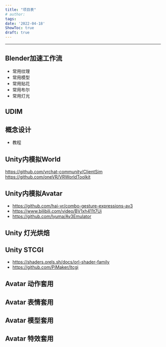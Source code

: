 ```yaml
---
title: "项目表"
# author: 
tags:
date: '2022-04-18'
ShowToc: true
draft: true
---
```


<!--more-->

---
## Blender加速工作流
- 常用纹理
- 常用模型
- 常用贴花
- 常用布尔
- 常用灯光

## UDIM

## 概念设计
- 教程


## Unity内模拟World
https://github.com/vrchat-community/ClientSim
https://github.com/oneVR/VRWorldToolkit

## Unity内模拟Avatar
- https://github.com/hai-vr/combo-gesture-expressions-av3
- https://www.bilibili.com/video/BV1xh411t7Ui
- https://github.com/lyuma/Av3Emulator

## Unity 灯光烘焙

## Unity STCGI
- https://shaders.orels.sh/docs/orl-shader-family
- https://github.com/PiMaker/ltcgi


## Avatar 动作套用

## Avatar 表情套用

## Avatar 模型套用

## Avatar 特效套用